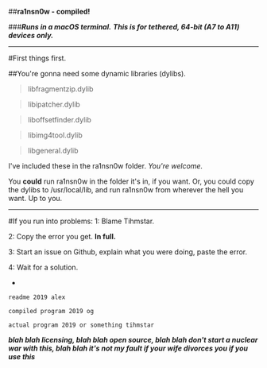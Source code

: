 ##**ra1nsn0w - compiled!**

###***Runs in a macOS terminal.***
__*This is for tethered, 64-bit (A7 to A11) devices only.*__


---


#First things first.

##You're gonna need some dynamic libraries (dylibs).

> libfragmentzip.dylib

> libipatcher.dylib

> liboffsetfinder.dylib

> libimg4tool.dylib

> libgeneral.dylib

I've included these in the ra1nsn0w folder. *You're welcome.*

You **could** run ra1nsn0w in the folder it's in, if you want. Or, you could copy the dylibs to /usr/local/lib, and run ra1nsn0w from wherever the hell you want. Up to you. 

---

#If you run into problems:
1: Blame Tihmstar.

2: Copy the error you get. **In full.**

3: Start an issue on Github, explain what you were doing, paste the error.

4: Wait for a solution.

-

`readme 2019 alex`

`compiled program 2019 og`

`actual program 2019 or something tihmstar`


***blah blah licensing, blah blah open source, blah blah don't start a nuclear war with this, blah blah it's not my fault if your wife divorces you if you use this***